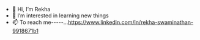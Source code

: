 - 👋 Hi, I’m Rekha
- 👀 I’m interested in learning new things
- 📫 To reach me-----...https://www.linkedin.com/in/rekha-swaminathan-9918671b1
          

<!---
Rekha175/Rekha175 is a ✨ special ✨ repository because its `README.md` (this file) appears on your GitHub profile.
You can click the Preview link to take a look at your changes.
--->
